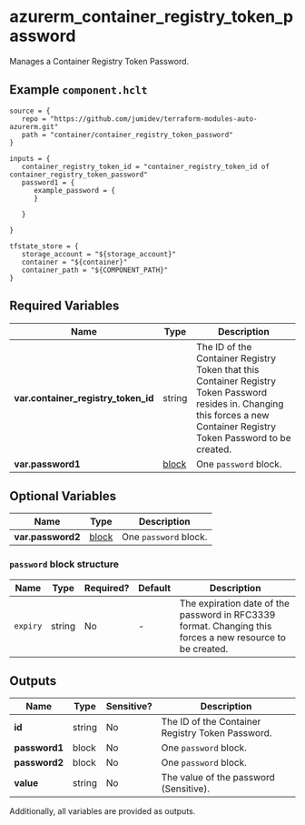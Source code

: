 # azurerm_container_registry_token_password

Manages a Container Registry Token Password.

## Example `component.hclt`

```hcl
source = {
   repo = "https://github.com/jumidev/terraform-modules-auto-azurerm.git" 
   path = "container/container_registry_token_password" 
}

inputs = {
   container_registry_token_id = "container_registry_token_id of container_registry_token_password" 
   password1 = {
      example_password = {
      }
  
   }
 
}

tfstate_store = {
   storage_account = "${storage_account}" 
   container = "${container}" 
   container_path = "${COMPONENT_PATH}" 
}

```

## Required Variables

| Name | Type |  Description |
| ---- | --------- |  ----------- |
| **var.container_registry_token_id** | string |  The ID of the Container Registry Token that this Container Registry Token Password resides in. Changing this forces a new Container Registry Token Password to be created. | 
| **var.password1** | [block](#password-block-structure) |  One `password` block. | 

## Optional Variables

| Name | Type |  Description |
| ---- | --------- |  ----------- |
| **var.password2** | [block](#password-block-structure) |  One `password` block. | 

### `password` block structure

| Name | Type | Required? | Default | Description |
| ---- | ---- | --------- | ------- | ----------- |
| `expiry` | string | No | - | The expiration date of the password in RFC3339 format. Changing this forces a new resource to be created. |



## Outputs

| Name | Type | Sensitive? | Description |
| ---- | ---- | --------- | --------- |
| **id** | string | No  | The ID of the Container Registry Token Password. | 
| **password1** | block | No  | One `password` block. | 
| **password2** | block | No  | One `password` block. | 
| **value** | string | No  | The value of the password (Sensitive). | 

Additionally, all variables are provided as outputs.
